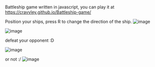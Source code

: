 Battleship game written in javascript, you can play it at https://cravvley.github.io/Battleship-game/

Position your ships, press R to change the direction of the ship.
![image](https://github.com/Cravvley/Battleship-game/assets/43401559/196ae723-de85-4115-9d84-5784decfbbfe)

![image](https://github.com/Cravvley/Battleship-game/assets/43401559/0385e1f8-f23c-47fa-a4cf-a2f01825348f)

defeat your opponent :D

![image](https://github.com/Cravvley/Battleship-game/assets/43401559/598a3e7e-27b6-4fc4-b054-6f9298c9e524)

or not :/
![image](https://github.com/Cravvley/Battleship-game/assets/43401559/3c4cfa1d-1250-4d07-92d8-9a3f5dc19dba)

